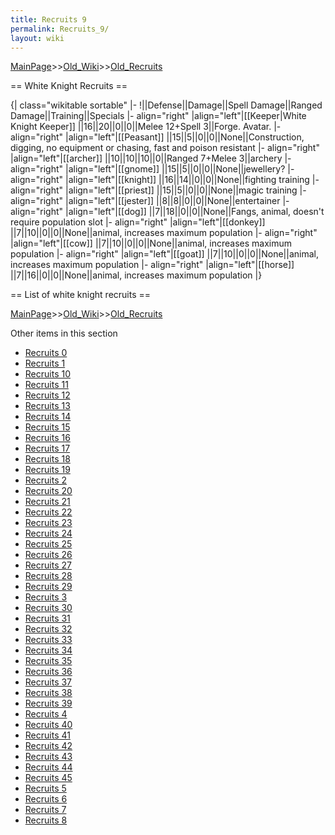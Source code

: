 ```yaml
---
title: Recruits 9
permalink: Recruits_9/
layout: wiki
---
```


[MainPage](/keeperrl_wiki/ "wikilink")>>[Old_Wiki](/keeperrl_wiki/Old_Wiki "wikilink")>>[Old_Recruits](/keeperrl_wiki/Old_Recruits "wikilink")

== White Knight Recruits ==

{| class=&quot;wikitable sortable&quot;
|-
!||Defense||Damage||Spell Damage||Ranged Damage||Training||Specials
|- align=&quot;right&quot;
|align=&quot;left&quot;|[[Keeper|White Knight Keeper]]
||16||20||0||0||Melee 12+Spell 3||Forge. Avatar.
|- align=&quot;right&quot;
|align=&quot;left&quot;|[[Peasant]]
||15||5||0||0||None||Construction, digging, no equipment or chasing, fast and poison resistant
|- align=&quot;right&quot;
|align=&quot;left&quot;|[[archer]]
||10||10||10||0||Ranged 7+Melee 3||archery
|- align=&quot;right&quot;
|align=&quot;left&quot;|[[gnome]]
||15||5||0||0||None||jewellery?
|- align=&quot;right&quot;
|align=&quot;left&quot;|[[knight]]
||16||14||0||0||None||fighting training
|- align=&quot;right&quot;
|align=&quot;left&quot;|[[priest]]
||15||5||0||0||None||magic training
|- align=&quot;right&quot;
|align=&quot;left&quot;|[[jester]]
||8||8||0||0||None||entertainer
|- align=&quot;right&quot;
|align=&quot;left&quot;|[[dog]]
||7||18||0||0||None||Fangs, animal, doesn't require population slot
|- align=&quot;right&quot;
|align=&quot;left&quot;|[[donkey]]
||7||10||0||0||None||animal, increases maximum population 
|- align=&quot;right&quot;
|align=&quot;left&quot;|[[cow]]
||7||10||0||0||None||animal, increases maximum population
|- align=&quot;right&quot;
|align=&quot;left&quot;|[[goat]]
||7||10||0||0||None||animal, increases maximum population
|- align=&quot;right&quot;
|align=&quot;left&quot;|[[horse]]
||7||16||0||0||None||animal, increases maximum population
|}

== List of white knight recruits ==

[MainPage](/keeperrl_wiki/ "wikilink")>>[Old_Wiki](/keeperrl_wiki/Old_Wiki "wikilink")>>[Old_Recruits](/keeperrl_wiki/Old_Recruits "wikilink")

Other items in this section
-    [Recruits 0](/keeperrl_wiki/Recruits_0 "wikilink")
-    [Recruits 1](/keeperrl_wiki/Recruits_1 "wikilink")
-    [Recruits 10](/keeperrl_wiki/Recruits_10 "wikilink")
-    [Recruits 11](/keeperrl_wiki/Recruits_11 "wikilink")
-    [Recruits 12](/keeperrl_wiki/Recruits_12 "wikilink")
-    [Recruits 13](/keeperrl_wiki/Recruits_13 "wikilink")
-    [Recruits 14](/keeperrl_wiki/Recruits_14 "wikilink")
-    [Recruits 15](/keeperrl_wiki/Recruits_15 "wikilink")
-    [Recruits 16](/keeperrl_wiki/Recruits_16 "wikilink")
-    [Recruits 17](/keeperrl_wiki/Recruits_17 "wikilink")
-    [Recruits 18](/keeperrl_wiki/Recruits_18 "wikilink")
-    [Recruits 19](/keeperrl_wiki/Recruits_19 "wikilink")
-    [Recruits 2](/keeperrl_wiki/Recruits_2 "wikilink")
-    [Recruits 20](/keeperrl_wiki/Recruits_20 "wikilink")
-    [Recruits 21](/keeperrl_wiki/Recruits_21 "wikilink")
-    [Recruits 22](/keeperrl_wiki/Recruits_22 "wikilink")
-    [Recruits 23](/keeperrl_wiki/Recruits_23 "wikilink")
-    [Recruits 24](/keeperrl_wiki/Recruits_24 "wikilink")
-    [Recruits 25](/keeperrl_wiki/Recruits_25 "wikilink")
-    [Recruits 26](/keeperrl_wiki/Recruits_26 "wikilink")
-    [Recruits 27](/keeperrl_wiki/Recruits_27 "wikilink")
-    [Recruits 28](/keeperrl_wiki/Recruits_28 "wikilink")
-    [Recruits 29](/keeperrl_wiki/Recruits_29 "wikilink")
-    [Recruits 3](/keeperrl_wiki/Recruits_3 "wikilink")
-    [Recruits 30](/keeperrl_wiki/Recruits_30 "wikilink")
-    [Recruits 31](/keeperrl_wiki/Recruits_31 "wikilink")
-    [Recruits 32](/keeperrl_wiki/Recruits_32 "wikilink")
-    [Recruits 33](/keeperrl_wiki/Recruits_33 "wikilink")
-    [Recruits 34](/keeperrl_wiki/Recruits_34 "wikilink")
-    [Recruits 35](/keeperrl_wiki/Recruits_35 "wikilink")
-    [Recruits 36](/keeperrl_wiki/Recruits_36 "wikilink")
-    [Recruits 37](/keeperrl_wiki/Recruits_37 "wikilink")
-    [Recruits 38](/keeperrl_wiki/Recruits_38 "wikilink")
-    [Recruits 39](/keeperrl_wiki/Recruits_39 "wikilink")
-    [Recruits 4](/keeperrl_wiki/Recruits_4 "wikilink")
-    [Recruits 40](/keeperrl_wiki/Recruits_40 "wikilink")
-    [Recruits 41](/keeperrl_wiki/Recruits_41 "wikilink")
-    [Recruits 42](/keeperrl_wiki/Recruits_42 "wikilink")
-    [Recruits 43](/keeperrl_wiki/Recruits_43 "wikilink")
-    [Recruits 44](/keeperrl_wiki/Recruits_44 "wikilink")
-    [Recruits 45](/keeperrl_wiki/Recruits_45 "wikilink")
-    [Recruits 5](/keeperrl_wiki/Recruits_5 "wikilink")
-    [Recruits 6](/keeperrl_wiki/Recruits_6 "wikilink")
-    [Recruits 7](/keeperrl_wiki/Recruits_7 "wikilink")
-    [Recruits 8](/keeperrl_wiki/Recruits_8 "wikilink")
